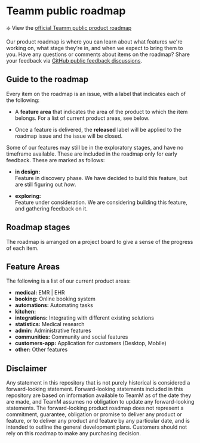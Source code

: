 # Teamm public roadmap

:sparkle: View the [official Teamm public product roadmap](https://github.com/orgs/teamm-io/projects/1)

Our product roadmap is where you can learn about what features we're working on, what stage they're in, and when we expect to bring them to you. Have any questions or comments about items on the roadmap? Share your feedback via [GitHub public feedback discussions](https://github.com/orgs/teamm-io/discussions/51). 

## Guide to the roadmap

Every item on the roadmap is an issue, with a label that indicates each of the following:

- A **feature area** that indicates the area of the product to which the item belongs. For a list of current product areas, see below.

- Once a feature is delivered, the **released** label will be applied to the roadmap issue and the issue will be closed.


Some of our features may still be in the exploratory stages, and have no timeframe available. These are included in the roadmap only for early feedback. These are marked as follows: 

- **in design:**\
Feature in discovery phase. We have decided to build this feature, but are still figuring out _how_.

- **exploring:**\
Feature under consideration. We are considering building this feature, and gathering feedback on it.

## Roadmap stages

The roadmap is arranged on a project board to give a sense of the progress of each item.

## Feature Areas

The following is a list of our current product areas:

- **medical:** EMR | EHR
- **booking:** Online booking system
- **automations:** Automating tasks
- **kitchen:** 
- **integrations:** Integrating with different existing solutions
- **statistics:** Medical research
- **admin:** Administrative features 
- **communities:** Community and social features
- **customers-app:** Application for customers (Desktop, Mobile)
- **other:** Other features

## Disclaimer 

Any statement in this repository that is not purely historical is considered a forward-looking statement. Forward-looking statements included in this repository are based on information available to TeamM as of the date they are made, and TeamM assumes no obligation to update any forward-looking statements. The forward-looking product roadmap does not represent a commitment, guarantee, obligation or promise to deliver any product or feature, or to deliver any product and feature by any particular date, and is intended to outline the general development plans. Customers should not rely on this roadmap to make any purchasing decision.
